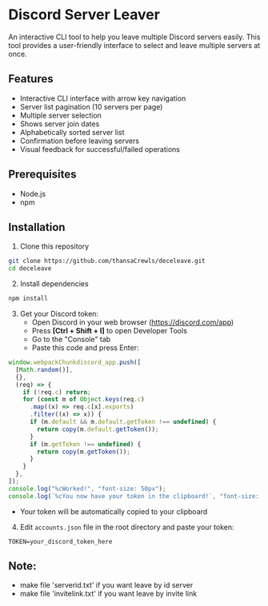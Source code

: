 # Discord Server Leaver

An interactive CLI tool to help you leave multiple Discord servers easily. This tool provides a user-friendly interface to select and leave multiple servers at once.

## Features

- Interactive CLI interface with arrow key navigation
- Server list pagination (10 servers per page)
- Multiple server selection
- Shows server join dates
- Alphabetically sorted server list
- Confirmation before leaving servers
- Visual feedback for successful/failed operations

## Prerequisites

- Node.js
- npm

## Installation

1. Clone this repository

```bash
git clone https://github.com/thansaCrewls/deceleave.git
cd deceleave
```

2. Install dependencies

```bash
npm install
```

3. Get your Discord token:
   - Open Discord in your web browser (https://discord.com/app)
   - Press **[Ctrl + Shift + I]** to open Developer Tools
   - Go to the "Console" tab
   - Paste this code and press Enter:

```javascript
window.webpackChunkdiscord_app.push([
  [Math.random()],
  {},
  (req) => {
    if (!req.c) return;
    for (const m of Object.keys(req.c)
      .map((x) => req.c[x].exports)
      .filter((x) => x)) {
      if (m.default && m.default.getToken !== undefined) {
        return copy(m.default.getToken());
      }
      if (m.getToken !== undefined) {
        return copy(m.getToken());
      }
    }
  },
]);
console.log("%cWorked!", "font-size: 50px");
console.log(`%cYou now have your token in the clipboard!`, "font-size: 16px");
```

- Your token will be automatically copied to your clipboard

4. Edit `accounts.json` file in the root directory and paste your token:

```env
TOKEN=your_discord_token_here
```

## Note: 
- make file 'serverid.txt' if you want leave by id server
- make file 'invitelink.txt' if you want leave by invite link
